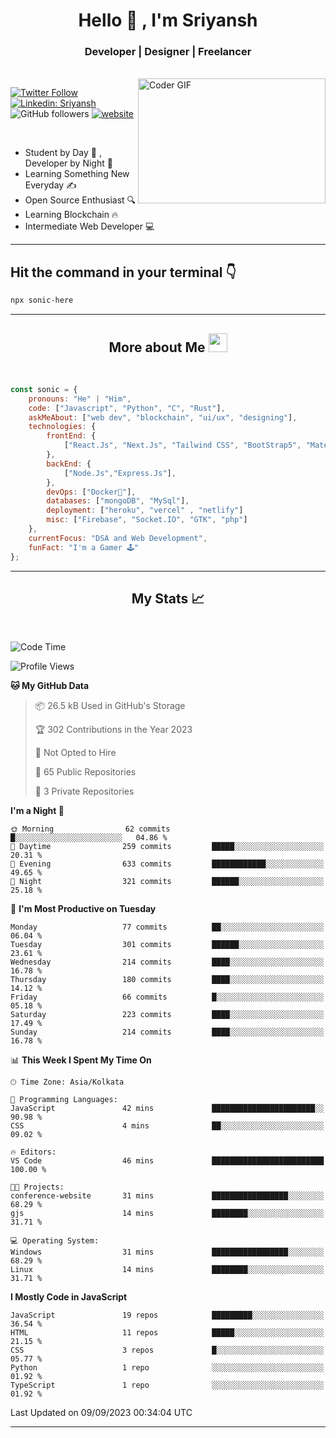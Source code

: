 
<h1 align="center">Hello  👋 , I'm Sriyansh</h1>
<h3 align="center">Developer | Designer | Freelancer </h3>
<br>
<img alt="Coder GIF" align="right" height=200 width=300 src="https://miro.medium.com/max/1360/0*7Q3yvSIv_t0ioJ-Z.gif" />

[![Twitter Follow](https://img.shields.io/twitter/follow/ShivamSriyansh?label=Follow)](https://twitter.com/intent/follow?screen_name=ShivamSriyansh)
[![Linkedin: Sriyansh](https://img.shields.io/badge/-Sriyansh-blue?style=flat-square&logo=Linkedin&logoColor=white&link=https://www.linkedin.com/in/sriyansh-shivam/)](https://www.linkedin.com/in/sriyansh-shivam/)
![GitHub followers](https://img.shields.io/github/followers/SoNiC-HeRE?label=Follow&style=social)
[![website](https://img.shields.io/badge/Website-46a2f1.svg?&style=flat-square&logo=Google-Chrome&logoColor=white&link=https://ss-portfolio.vercel.app/)](https://ss-portfolio.vercel.app/)

<br/>

- Student by Day 🌅 , Developer by Night 🌃
- Learning Something New Everyday ✍️
- Open Source Enthusiast 🔍
- Learning Blockchain 🔥
- Intermediate Web Developer 💻



<hr/>

## Hit the command in your terminal 👇
```bash
npx sonic-here
```

<hr/>
<h2 align="center">More about Me <img src="https://emojis.slackmojis.com/emojis/images/1531849430/4246/blob-sunglasses.gif?1531849430" width="30"/> </h3>
<br>

```javascript
const sonic = {
    pronouns: "He" | "Him",
    code: ["Javascript", "Python", "C", "Rust"],
    askMeAbout: ["web dev", "blockchain", "ui/ux", "designing"],
    technologies: {
        frontEnd: {
            ["React.Js", "Next.Js", "Tailwind CSS", "BootStrap5", "MaterialUI"]
        },
        backEnd: {
            ["Node.Js","Express.Js"],
        },
        devOps: ["Docker🐳"],
        databases: ["mongoDB", "MySql"],
        deployment: ["heroku", "vercel" , "netlify"]
        misc: ["Firebase", "Socket.IO", "GTK", "php"]
    },
    currentFocus: "DSA and Web Development",
    funFact: "I'm a Gamer 🕹️"
};
```
<hr/>

<h2 align="center"> My Stats 📈 </h2>
<br />

<!--START_SECTION:waka-->
![Code Time](http://img.shields.io/badge/Code%20Time-32%20hrs%2014%20mins-blue)

![Profile Views](http://img.shields.io/badge/Profile%20Views-7-blue)

**🐱 My GitHub Data** 

> 📦 26.5 kB Used in GitHub's Storage 
 > 
> 🏆 302 Contributions in the Year 2023
 > 
> 🚫 Not Opted to Hire
 > 
> 📜 65 Public Repositories 
 > 
> 🔑 3 Private Repositories 
 > 
**I'm a Night 🦉** 

```text
🌞 Morning                62 commits          █░░░░░░░░░░░░░░░░░░░░░░░░   04.86 % 
🌆 Daytime                259 commits         █████░░░░░░░░░░░░░░░░░░░░   20.31 % 
🌃 Evening                633 commits         ████████████░░░░░░░░░░░░░   49.65 % 
🌙 Night                  321 commits         ██████░░░░░░░░░░░░░░░░░░░   25.18 % 
```
📅 **I'm Most Productive on Tuesday** 

```text
Monday                   77 commits          ██░░░░░░░░░░░░░░░░░░░░░░░   06.04 % 
Tuesday                  301 commits         ██████░░░░░░░░░░░░░░░░░░░   23.61 % 
Wednesday                214 commits         ████░░░░░░░░░░░░░░░░░░░░░   16.78 % 
Thursday                 180 commits         ████░░░░░░░░░░░░░░░░░░░░░   14.12 % 
Friday                   66 commits          █░░░░░░░░░░░░░░░░░░░░░░░░   05.18 % 
Saturday                 223 commits         ████░░░░░░░░░░░░░░░░░░░░░   17.49 % 
Sunday                   214 commits         ████░░░░░░░░░░░░░░░░░░░░░   16.78 % 
```


📊 **This Week I Spent My Time On** 

```text
🕑︎ Time Zone: Asia/Kolkata

💬 Programming Languages: 
JavaScript               42 mins             ███████████████████████░░   90.98 % 
CSS                      4 mins              ██░░░░░░░░░░░░░░░░░░░░░░░   09.02 % 

🔥 Editors: 
VS Code                  46 mins             █████████████████████████   100.00 % 

🐱‍💻 Projects: 
conference-website       31 mins             █████████████████░░░░░░░░   68.29 % 
gjs                      14 mins             ████████░░░░░░░░░░░░░░░░░   31.71 % 

💻 Operating System: 
Windows                  31 mins             █████████████████░░░░░░░░   68.29 % 
Linux                    14 mins             ████████░░░░░░░░░░░░░░░░░   31.71 % 
```

**I Mostly Code in JavaScript** 

```text
JavaScript               19 repos            █████████░░░░░░░░░░░░░░░░   36.54 % 
HTML                     11 repos            █████░░░░░░░░░░░░░░░░░░░░   21.15 % 
CSS                      3 repos             █░░░░░░░░░░░░░░░░░░░░░░░░   05.77 % 
Python                   1 repo              ░░░░░░░░░░░░░░░░░░░░░░░░░   01.92 % 
TypeScript               1 repo              ░░░░░░░░░░░░░░░░░░░░░░░░░   01.92 % 
```




 Last Updated on 09/09/2023 00:34:04 UTC
<!--END_SECTION:waka-->
<hr />
